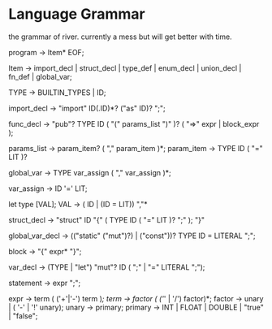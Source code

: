 Language Grammar
===

the grammar of river. currently a mess but will get better with time.

program -> Item* EOF;

Item ->
      import_decl
    | struct_decl
    | type_def
    | enum_decl
    | union_decl
    | fn_def
    | global_var;

TYPE -> BUILTIN_TYPES | ID;

import_decl -> "import" ID(.ID)*? ("as" ID)? ";";

func_decl -> "pub"? TYPE ID ( "(" params_list ")" )? ( "=>" expr | block_expr );

params_list -> param_item? ( "," param_item )*;
param_item -> TYPE ID ( "=" LIT )?


global_var -> TYPE var_assign ( "," var_assign )*;

var_assign -> ID '=' LIT;

let type [VAL];
VAL -> ( ID | (ID = LIT)) ","*

struct_decl -> "struct" ID "{" ( TYPE ID ( "=" LIT )? ";" ); "}"

global_var_decl -> (("static" ("mut")?) | ("const"))? TYPE ID = LITERAL ";";

block -> "{" expr* "}";

var_decl -> (TYPE | "let") "mut"? ID ( ";" | "=" LITERAL ";"); 

statement -> expr ";";

expr -> term ( ('+'|'-') term )*;
term -> factor ( ('*' | '/') factor)*;
factor -> unary | ( '-' | '!' unary);
unary -> primary;
primary -> INT | FLOAT | DOUBLE | "true" | "false";
